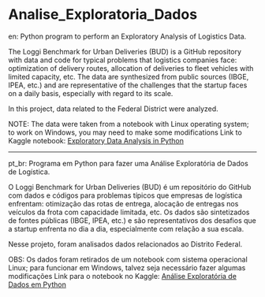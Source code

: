 # Analise_Exploratoria_Dados

en:
Python program to perform an Exploratory Analysis of Logistics Data.

The Loggi Benchmark for Urban Deliveries (BUD) is a GitHub repository with data and code for typical problems that logistics companies face: optimization of delivery routes, allocation of deliveries to fleet vehicles with limited capacity, etc. The data are synthesized from public sources (IBGE, IPEA, etc.) and are representative of the challenges that the startup faces on a daily basis, especially with regard to its scale.

In this project, data related to the Federal District were analyzed.

NOTE: The data were taken from a notebook with Linux operating system; to work on Windows, you may need to make some modifications
Link to Kaggle notebook: [Exploratory Data Analysis in Python](https://www.kaggle.com/code/malucor/aed-python-ebac)

-------------------------------------------------------------------------------------------------------------------------------------------------------------------------------------------------------------------------------

pt_br:
Programa em Python para fazer uma Análise Exploratória de Dados de Logística.

O Loggi Benchmark for Urban Deliveries (BUD) é um repositório do GitHub com dados e códigos para problemas típicos que empresas de logística enfrentam: otimização das rotas de entrega, alocação de entregas nos veículos da frota com capacidade limitada, etc. Os dados são sintetizados de fontes públicas (IBGE, IPEA, etc.) e são representativos dos desafios que a startup enfrenta no dia a dia, especialmente com relação a sua escala.

Nesse projeto, foram analisados dados relacionados ao Distrito Federal.

OBS: Os dados foram retirados de um notebook com sistema operacional Linux; para funcionar em Windows, talvez seja necessário fazer algumas modificações
Link para o notebook no Kaggle: [Análise Exploratória de Dados em Python](https://www.kaggle.com/code/malucor/aed-python-ebac)
